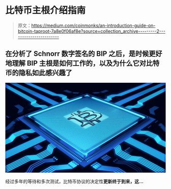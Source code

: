 # 比特币主根介绍指南

> 原文：<https://medium.com/coinmonks/an-introduction-guide-on-bitcoin-taproot-7a8e0f06af8e?source=collection_archive---------2----------------------->

## 在分析了 Schnorr 数字签名的 BIP 之后，是时候更好地理解 BIP 主根是如何工作的，以及为什么它对比特币的隐私如此感兴趣了

![](img/920370c2ee2dd2bb978a6ae4f5f3e7fe.png)

经过多年的等待和多次测试，比特币协议的决定性**更新终于到来，这…**
